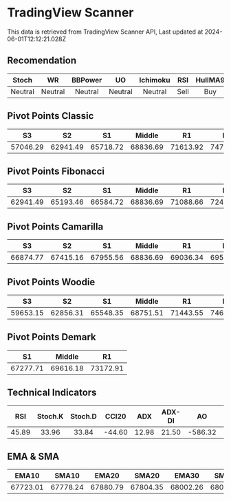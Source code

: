 # TradingView Scanner
This data is retrieved from TradingView Scanner API, Last updated at 2024-06-01T12:12:21.028Z

## Recomendation
| Stoch | WR | BBPower | UO | Ichimoku | RSI | HullMA9 |
| :---: | :---: | :---: | :---: | :---: | :---: | :---: |
| Neutral | Neutral | Neutral | Neutral | Neutral | Sell | Buy |

## Pivot Points Classic
| S3 | S2 | S1 | Middle | R1 | R2 | R3 |
| :---: | :---: | :---: | :---: | :---: | :---: | :---: |
| 57046.29 | 62941.49 | 65718.72 | 68836.69 | 71613.92 | 74731.89 | 80627.09 |

## Pivot Points Fibonacci
| S3 | S2 | S1 | Middle | R1 | R2 | R3 |
| :---: | :---: | :---: | :---: | :---: | :---: | :---: |
| 62941.49 | 65193.46 | 66584.72 | 68836.69 | 71088.66 | 72479.92 | 74731.89 |

## Pivot Points Camarilla
| S3 | S2 | S1 | Middle | R1 | R2 | R3 |
| :---: | :---: | :---: | :---: | :---: | :---: | :---: |
| 66874.77 | 67415.16 | 67955.56 | 68836.69 | 69036.34 | 69576.74 | 70117.13 |

## Pivot Points Woodie
| S3 | S2 | S1 | Middle | R1 | R2 | R3 |
| :---: | :---: | :---: | :---: | :---: | :---: | :---: |
| 59653.15 | 62856.31 | 65548.35 | 68751.51 | 71443.55 | 74646.71 | 77338.75 |

## Pivot Points Demark
| S1 | Middle | R1 |
| :---: | :---: | :---: |
| 67277.71 | 69616.18 | 73172.91 |

## Technical Indicators
| RSI | Stoch.K | Stoch.D | CCI20 | ADX | ADX-DI | AO | Mom | MACD | MACD | W.R | HullMA9 |
| :---: | :---: | :---: | :---: | :---: | :---: | :---: | :---: | :---: | :---: | :---: | :---: |
| 45.89 | 33.96 | 33.84 | -44.60 | 12.98 | 21.50 | -586.32 | -638.93 | -202.91 | -184.34 | -64.85 | 67548.68 |

## EMA & SMA
| EMA10 | SMA10 | EMA20 | SMA20 | EMA30 | SMA30 | EMA50 | SMA50 | EMA100 | SMA100 | EMA200 | SMA200 |
| :---: | :---: | :---: | :---: | :---: | :---: | :---: | :---: | :---: | :---: | :---: | :---: |
| 67723.01 | 67778.24 | 67880.79 | 67804.35 | 68002.26 | 68012.53 | 68048.45 | 68347.84 | 67453.15 | 68123.89 | 66389.18 | 65006.38 |